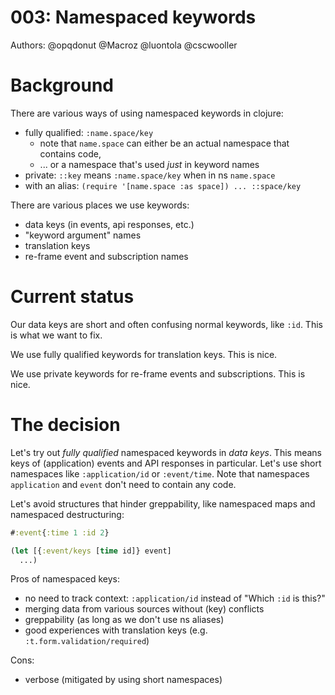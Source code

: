 # 003: Namespaced keywords

Authors: @opqdonut @Macroz @luontola @cscwooller

# Background

There are various ways of using namespaced keywords in clojure:
- fully qualified: `:name.space/key`
  - note that `name.space` can either be an actual namespace that contains code,
  - ... or a namespace that's used _just_ in keyword names
- private: `::key` means `:name.space/key` when in ns `name.space`
- with an alias: `(require '[name.space :as space]) ... ::space/key`

There are various places we use keywords:
- data keys (in events, api responses, etc.)
- "keyword argument" names
- translation keys
- re-frame event and subscription names

# Current status

Our data keys are short and often confusing normal keywords, like
`:id`. This is what we want to fix.

We use fully qualified keywords for translation keys. This is nice.

We use private keywords for re-frame events and subscriptions. This is nice.

# The decision

Let's try out _fully qualified_ namespaced keywords in _data keys_.
This means keys of (application) events and API responses in
particular. Let's use short namespaces like `:application/id` or
`:event/time`. Note that namespaces `application` and `event` don't
need to contain any code.

Let's avoid structures that hinder greppability, like namespaced maps
and namespaced destructuring:
```clojure
#:event{:time 1 :id 2}

(let [{:event/keys [time id]} event]
  ...)
```

Pros of namespaced keys:

- no need to track context: `:application/id` instead of "Which `:id` is this?"
- merging data from various sources without (key) conflicts
- greppability (as long as we don't use ns aliases)
- good experiences with translation keys (e.g. `:t.form.validation/required`)

Cons:

- verbose (mitigated by using short namespaces)
